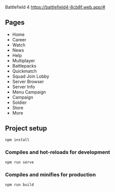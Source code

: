 Battlefield 4
https://battlefield4-8cb8f.web.app/# 

## Pages
- Home
- Career
- Watch
- News
- Help
- Multiplayer
- Battlepacks
- Quickmatch
- Squad Join Lobby
- Server Browser
- Server Info
- Menu Campaign
- Campaign
- Soldier
- Store
- More

## Project setup
```
npm install
```

### Compiles and hot-reloads for development
```
npm run serve
```

### Compiles and minifies for production
```
npm run build
```
